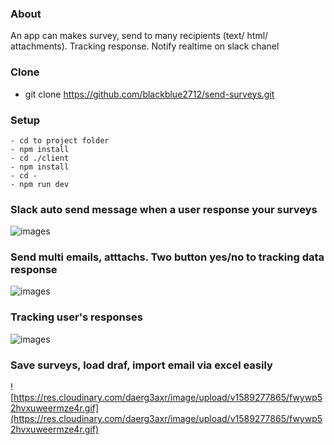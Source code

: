 ### About
An app can makes survey, send to many recipients (text/ html/ attachments). Tracking response. Notify realtime on slack chanel

### Clone
 - git clone https://github.com/blackblue2712/send-surveys.git

### Setup
    - cd to project folder
    - npm install
    - cd ./client
    - npm install
    - cd -
    - npm run dev

### Slack auto send message when a user response your surveys

![images](https://res.cloudinary.com/daerg3axr/image/upload/v1589277191/n4gpwdtus6b3sdmgk3cm.png)

### Send multi emails, atttachs. Two button yes/no to tracking data response

![images](https://res.cloudinary.com/daerg3axr/image/upload/v1589277181/rhim3wrc4hmaakyammdj.png)

### Tracking user's responses

![images](https://res.cloudinary.com/daerg3axr/image/upload/v1589277287/wi6ww66b8j4lggn5cbwo.png)

### Save surveys, load draf, import email via excel easily

![https://res.cloudinary.com/daerg3axr/image/upload/v1589277865/fwywp52hvxuweermze4r.gif](https://res.cloudinary.com/daerg3axr/image/upload/v1589277865/fwywp52hvxuweermze4r.gif)
